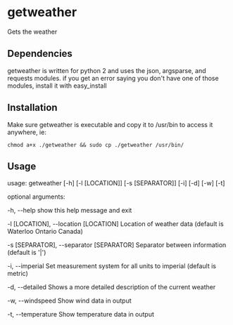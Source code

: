 getweather
==========

Gets the weather

Dependencies
------------
getweather is written for python 2 and uses the json, argsparse, and requests modules.
if you get an error saying you don't have one of those modules, install it with easy_install

Installation
------------
Make sure getweather is executable and copy it to /usr/bin to access it anywhere, ie:
	
	chmod a+x ./getweather && sudo cp ./getweather /usr/bin/

Usage
-----
usage: getweather [-h] [-l [LOCATION]] [-s [SEPARATOR]] [-i] [-d] [-w] [-t]

optional arguments:

-h, --help show this help message and exit

-l [LOCATION], --location [LOCATION] Location of weather data (default is Waterloo Ontario Canada)

-s [SEPARATOR], --separator [SEPARATOR] Separator between information (default is '|')

-i, --imperial Set measurement system for all units to imperial (default is metric)

-d, --detailed Shows a more detailed description of the current weather

-w, --windspeed Show wind data in output

-t, --temperature Show temperature data in output
